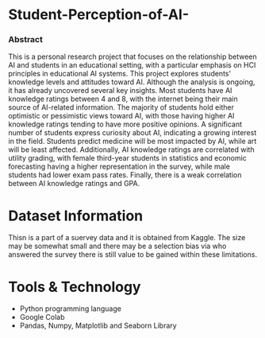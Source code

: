 # Student-Perception-of-AI-

### Abstract 
This is a personal research project that focuses on the relationship between AI and students in an educational setting, with a particular emphasis on HCI principles in educational AI systems. This project explores students' knowledge levels and attitudes toward AI. Although the analysis is ongoing, it has already uncovered several key insights. Most students have AI knowledge ratings between 4 and 8, with the internet being their main source of AI-related information. The majority of students hold either optimistic or pessimistic views toward AI, with those having higher AI knowledge ratings tending to have more positive opinions. A significant number of students express curiosity about AI, indicating a growing interest in the field. Students predict medicine will be most impacted by AI, while art will be least affected. Additionally, AI knowledge ratings are correlated with utility grading, with female third-year students in statistics and economic forecasting having a higher representation in the survey, while male students had lower exam pass rates. Finally, there is a weak correlation between AI knowledge ratings and GPA.

# Dataset Information
Thisn is a part of a suervey data and it is obtained from Kaggle. The size may be somewhat small and there may be a selection bias via who answered the survey there is still value to be gained within these limitations.

# Tools & Technology
- Python programming language
- Google Colab
- Pandas, Numpy, Matplotlib and Seaborn Library
